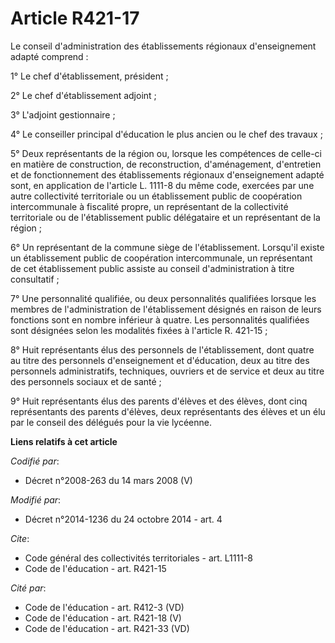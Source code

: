 # Article R421-17

Le conseil d'administration des établissements régionaux d'enseignement adapté comprend : 

1° Le chef d'établissement, président ; 

2° Le chef d'établissement adjoint ; 

3° L'adjoint gestionnaire ; 

4° Le conseiller principal d'éducation le plus ancien ou le chef des travaux ; 

5° Deux représentants de la région ou, lorsque les compétences de celle-ci en matière de construction, de reconstruction,
d'aménagement, d'entretien et de fonctionnement des établissements régionaux d'enseignement adapté sont, en application de
l'article L. 1111-8 du même code, exercées par une autre collectivité territoriale ou un établissement public de coopération
intercommunale à fiscalité propre, un représentant de la collectivité territoriale ou de l'établissement public délégataire
et un représentant de la région ; 

6° Un représentant de la commune siège de l'établissement. Lorsqu'il existe un établissement public de coopération
intercommunale, un représentant de cet établissement public assiste au conseil d'administration à titre consultatif ; 

7° Une personnalité qualifiée, ou deux personnalités qualifiées lorsque les membres de l'administration de l'établissement
désignés en raison de leurs fonctions sont en nombre inférieur à quatre. Les personnalités qualifiées sont désignées selon
les modalités fixées à l'article R. 421-15 ; 

8° Huit représentants élus des personnels de l'établissement, dont quatre au titre des personnels d'enseignement et
d'éducation, deux au titre des personnels administratifs, techniques, ouvriers et de service et deux au titre des personnels
sociaux et de santé ; 

9° Huit représentants élus des parents d'élèves et des élèves, dont cinq représentants des parents d'élèves, deux
représentants des élèves et un élu par le conseil des délégués pour la vie lycéenne.

**Liens relatifs à cet article**

_Codifié par_:

  - Décret n°2008-263 du 14 mars 2008 (V)

_Modifié par_:

  - Décret n°2014-1236 du 24 octobre 2014 - art. 4

_Cite_:

  - Code général des collectivités territoriales - art. L1111-8
  - Code de l'éducation - art. R421-15

_Cité par_:

  - Code de l'éducation - art. R412-3 (VD)
  - Code de l'éducation - art. R421-18 (V)
  - Code de l'éducation - art. R421-33 (VD)
